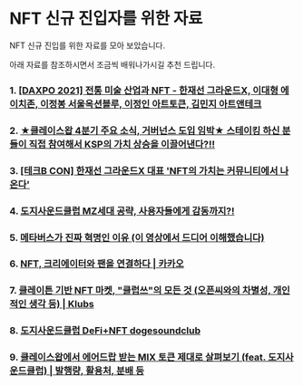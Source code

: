# NFT 신규 진입자를 위한 자료

NFT 신규 진입를 위한 자료를 모아 보았습니다.&#x20;

아래 자료를 참조하시면서 조금씩 배워나가시길 추천 드립니다.   &#x20;

### 1. [\[DAXPO 2021\] 전통 미술 산업과 NFT - 한재선 그라운드X, 이대형 에이치존, 이정봉 서울옥션블루, 이정인 아트토큰, 김민지 아트앤테크](https://youtu.be/WnJqg1E-Yec)

### 2. [★클레이스왑 4분기 주요 소식, 거버넌스 도입 임박★ 스테이킹 하신 분들이 직접 참여해서 KSP의 가치 상승을 이끌어낸다?!!](https://youtu.be/s422mvHDoWI)

### 3. [\[테크B CON\] 한재선 그라운드X 대표 'NFT의 가치는 커뮤니티에서 나온다'](https://www.techm.kr/news/articleViewAmp.html?idxno=91770)

### 4. [도지사운드클럽 MZ세대 공략, 사용자들에게 감동까지?!](https://youtu.be/EYBoXsjxUIQ)

### 5. [메타버스가 진짜 혁명인 이유 (이 영상에서 드디어 이해했습니다)](https://youtu.be/BTEhOySyl98)

### 6. [NFT, 크리에이터와 팬을 연결하다 | 카카오](https://youtu.be/lt9ogz0uwZk)

### 7. [클레이튼 기반 NFT 마켓, "클럽쓰"의 모든 것 (오픈씨와의 차별성, 개인적인 생각 등) | Klubs](https://youtu.be/\_L67WGjWPPA)

### 8. [도지사운드클럽 DeFi+NFT dogesoundclub](https://youtu.be/Dw0sJtKWGvQ)

### 9. [클레이스왑에서 에어드랍 받는 MIX 토큰 제대로 살펴보기 (feat. 도지사운드클럽) | 발행량, 활용처, 분배 등](https://youtu.be/fi7gEbAF\_mA)
